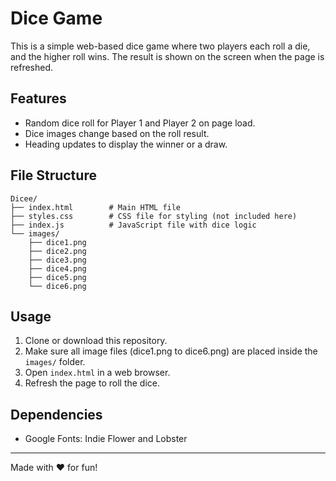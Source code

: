 # Dice Game

This is a simple web-based dice game where two players each roll a die, and the higher roll wins. The result is shown on the screen when the page is refreshed.

## Features
- Random dice roll for Player 1 and Player 2 on page load.
- Dice images change based on the roll result.
- Heading updates to display the winner or a draw.

## File Structure
```
Dicee/
├── index.html        # Main HTML file
├── styles.css        # CSS file for styling (not included here)
├── index.js          # JavaScript file with dice logic
└── images/
    ├── dice1.png
    ├── dice2.png
    ├── dice3.png
    ├── dice4.png
    ├── dice5.png
    └── dice6.png
```

## Usage
1. Clone or download this repository.
2. Make sure all image files (dice1.png to dice6.png) are placed inside the `images/` folder.
3. Open `index.html` in a web browser.
4. Refresh the page to roll the dice.

## Dependencies
- Google Fonts: Indie Flower and Lobster


---

Made with ❤️ for fun!
